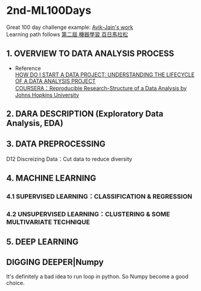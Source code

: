 # 2nd-ML100Days
Great 100 day challenge example: [Avik-Jain's work](https://github.com/Avik-Jain/100-Days-Of-ML-Code)  
Learning path follows [第二屆 機器學習 百日馬拉松](https://ai100-2.cupoy.com/)

## 1. OVERVIEW TO DATA ANALYSIS PROCESS
* Reference  
[HOW DO I START A DATA PROJECT: UNDERSTANDING THE LIFECYCLE OF A DATA ANALYSIS PROJECT](https://www.northeastern.edu/graduate/blog/data-analysis-project-lifecycle/)  
[COURSERA：Reproducible Research-Structure of a Data Analysis by Johns Hopkins University](https://www.coursera.org/lecture/reproducible-research/structure-of-a-data-analysis-part-1-zHHZf)  
## 2. DARA DESCRIPTION (Exploratory Data Analysis, EDA)
## 3. DATA PREPROCESSING 
D12 Discreizing Data：Cut data to reduce diversity

## 4. MACHINE LEARNING
### 4.1 SUPERVISED LEARNING：CLASSIFICATION & REGRESSION
### 4.2 UNSUPERVISED LEARNING：CLUSTERING & SOME MULTIVARIATE TECHNIQUE
## 5. DEEP LEARNING

## DIGGING DEEPER|Numpy
It's definitely a bad idea to run loop in python. So Numpy become a good choice.




